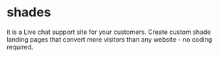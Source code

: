 # shades
it is a Live chat support site for your customers. Create custom shade landing pages that convert more visitors than any website - no coding required.
